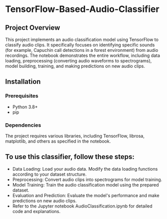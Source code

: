 # TensorFlow-Based-Audio-Classifier

## Project Overview
This project implements an audio classification model using TensorFlow to classify audio clips. It specifically focuses on identifying specific sounds (for example, Capuchin call detections in a forest environment) from audio recordings. The notebook demonstrates the entire workflow, including data loading, preprocessing (converting audio waveforms to spectrograms), model building, training, and making predictions on new audio clips.

## Installation

### Prerequisites
- Python 3.8+
- pip

### Dependencies
The project requires various libraries, including TensorFlow, librosa, matplotlib, and others as specified in the notebook.


## To use this classifier, follow these steps:

- Data Loading: Load your audio data. Modify the data loading functions according to your dataset structure.
- Preprocessing: Convert audio clips into spectrograms for model training.
- Model Training: Train the audio classification model using the prepared dataset.
- Evaluation and Prediction: Evaluate the model's performance and make predictions on new audio clips.
- Refer to the Jupyter notebook AudioClassification.ipynb for detailed code and explanations.
